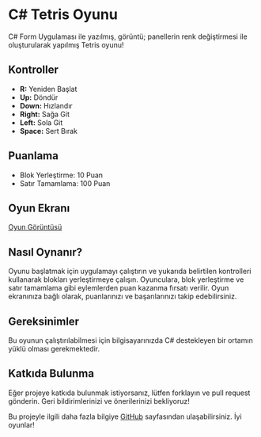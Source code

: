 # C# Tetris Oyunu

C# Form Uygulaması ile yazılmış, görüntü; panellerin renk değiştirmesi ile oluşturularak yapılmış Tetris oyunu!

## Kontroller

- **R:** Yeniden Başlat
- **Up:** Döndür
- **Down:** Hızlandır
- **Right:** Sağa Git
- **Left:** Sola Git
- **Space:** Sert Bırak

## Puanlama

- Blok Yerleştirme: 10 Puan
- Satır Tamamlama: 100 Puan

## Oyun Ekranı

[Oyun Görüntüsü]([resim-url](https://github.com/onatender/tetris/assets/152275242/35038ffc-fce5-4823-b0fa-2a809901bea8))

## Nasıl Oynanır?

Oyunu başlatmak için uygulamayı çalıştırın ve yukarıda belirtilen kontrolleri kullanarak blokları yerleştirmeye çalışın. Oyunculara, blok yerleştirme ve satır tamamlama gibi eylemlerden puan kazanma fırsatı verilir. Oyun ekranınıza bağlı olarak, puanlarınızı ve başarılarınızı takip edebilirsiniz.

## Gereksinimler

Bu oyunun çalıştırılabilmesi için bilgisayarınızda C# destekleyen bir ortamın yüklü olması gerekmektedir.

## Katkıda Bulunma

Eğer projeye katkıda bulunmak istiyorsanız, lütfen forklayın ve pull request gönderin. Geri bildirimlerinizi ve önerilerinizi bekliyoruz!

Bu projeyle ilgili daha fazla bilgiye [GitHub](https://github.com/onatender/tetris) sayfasından ulaşabilirsiniz. İyi oyunlar!


